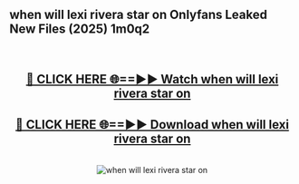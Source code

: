 <h2>when will lexi rivera star on Onlyfans Leaked New Files (2025) 1m0q2</h2>
<br>
<div align="center">
<h2><a href="https://mediafiles.top/when_will_lexi_rivera_star_on&ref=git" rel="nofollow">🔴 CLICK HERE 🌐==►► Watch when will lexi rivera star on</a></h2>
<h2><a href="https://mediafiles.top/when_will_lexi_rivera_star_on&ref=git" rel="nofollow">🔴 CLICK HERE 🌐==►► Download when will lexi rivera star on</a></h2>
<br>
<a href="https://mediafiles.top/when_will_lexi_rivera_star_on&ref=git" rel="nofollow" data-target="animated-image.originalLink"><img src="https://i.ibb.co.com/xMMVF88/686577567.gif" alt="when will lexi rivera star on" style="max-width: 100%; display: inline-block;" data-target="animated-image.originalImage"></a>
</div>
<br>
<br>